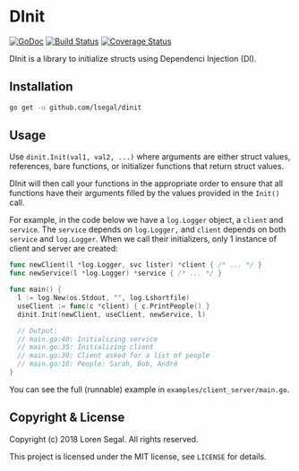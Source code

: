 # DInit

[![GoDoc](https://godoc.org/github.com/lsegal/dinit?status.svg)](https://godoc.org/github.com/lsegal/dinit)
[![Build Status](https://travis-ci.org/lsegal/dinit.svg?branch=master)](https://travis-ci.org/lsegal/dinit)
[![Coverage Status](https://coveralls.io/repos/github/lsegal/dinit/badge.svg?branch=master)](https://coveralls.io/github/lsegal/dinit?branch=master)

DInit is a library to initialize structs using Dependenci Injection (DI).

## Installation

```sh
go get -u github.com/lsegal/dinit
```

## Usage

Use `dinit.Init(val1, val2, ...)` where arguments are either struct values,
references, bare functions, or initializer functions that return struct values.

DInit will then call your functions in the appropriate order to ensure that
all functions have their arguments filled by the values provided in the
`Init()` call.

For example, in the code below we have a `log.Logger` object, a `client` and
`service`. The `service` depends on `log.Logger,` and `client` depends on
both `service` and `log.Logger`. When we call their initializers, only 1
instance of client and server are created:

```go
func newClient(l *log.Logger, svc lister) *client { /* ... */ }
func newService(l *log.Logger) *service { /* ... */ }

func main() {
  l := log.New(os.Stdout, "", log.Lshortfile)
  useClient := func(c *client) { c.PrintPeople() }
  dinit.Init(newClient, useClient, newService, l)

  // Output:
  // main.go:40: Initializing service
  // main.go:35: Initializing client
  // main.go:30: Client asked for a list of people
  // main.go:18: People: Sarah, Bob, André
}
```

You can see the full (runnable) example in `examples/client_server/main.go`.

## Copyright & License

Copyright (c) 2018 Loren Segal. All rights reserved.

This project is licensed under the MIT license, see `LICENSE` for details.

